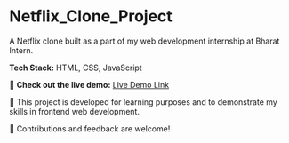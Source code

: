 # Netflix_Clone_Project

A Netflix clone built as a part of my web development internship at Bharat Intern. 

**Tech Stack:** HTML, CSS, JavaScript

🚀 **Check out the live demo:** [Live Demo Link](https://shantanugopale.github.io/Netflix_Clone_Project/)

📝 This project is developed for learning purposes and to demonstrate my skills in frontend web development.

🔧 Contributions and feedback are welcome!
